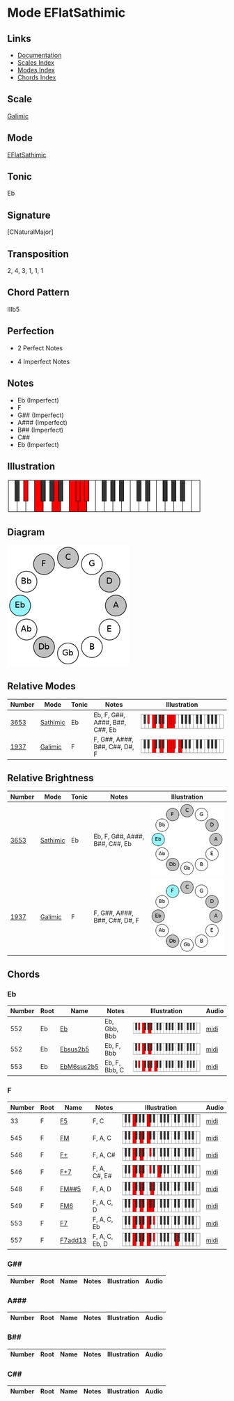 # Mode EFlatSathimic

## Links

- [Documentation](README.md)
- [Scales Index](Scales.md)
- [Modes Index](Modes.md)
- [Chords Index](Chords.md)

## Scale

[Galimic](ScaleGalimic.md)

## Mode

[EFlatSathimic](ModeEFlatSathimic.md)

## Tonic

Eb

## Signature

[CNaturalMajor]

## Transposition

2, 4, 3, 1, 1, 1

## Chord Pattern

IIIb5

## Perfection

 - 2 Perfect Notes

 - 4 Imperfect Notes

## Notes

- Eb (Imperfect)
- F
- G## (Imperfect)
- A### (Imperfect)
- B## (Imperfect)
- C##
- Eb (Imperfect)

## Illustration

![EFlatSathimic](ModeEFlatSathimic.png)

## Diagram

![EFlatSathimic](CircleModeEFlatSathimic.png)

## Relative Modes

| Number | Mode | Tonic | Notes | Illustration |
|--------|------|-------|-------|--------------|
| [3653](https://ianring.com/musictheory/scales/3653) | [Sathimic](ModeSathimic.md) | Eb | Eb, F, G##, A###, B##, C##, Eb | ![EFlatSathimic](ModeEFlatSathimic.png) |
| [1937](https://ianring.com/musictheory/scales/1937) | [Galimic](ModeGalimic.md) | F | F, G##, A###, B##, C##, D#, F | ![FNaturalGalimic](ModeFNaturalGalimic.png) |
## Relative Brightness

| Number | Mode | Tonic | Notes | Illustration |
|--------|------|-------|-------|--------------|
| [3653](https://ianring.com/musictheory/scales/3653) | [Sathimic](ModeSathimic.md) | Eb | Eb, F, G##, A###, B##, C##, Eb | ![EFlatSathimic](CircleModeEFlatSathimic.png) |
| [1937](https://ianring.com/musictheory/scales/1937) | [Galimic](ModeGalimic.md) | F | F, G##, A###, B##, C##, D#, F | ![FNaturalGalimic](CircleModeFNaturalGalimic.png) |

## Chords

### Eb

| Number | Root | Name | Notes | Illustration | Audio |
|--------|------|------|-------|--------------|-------|
| 552 | Eb | [Eb](ChordEFlatDiminishedFlatThird.md) | Eb, Gbb, Bbb | ![Eb](ChordEFlatDiminishedFlatThirdRootPosition.png) | [midi](ChordEFlatDiminishedFlatThirdRootPosition.mid) |
| 552 | Eb | [Ebsus2b5](ChordEFlatSuspendedSecondFlatFifth.md) | Eb, F, Bbb | ![Ebsus2b5](ChordEFlatSuspendedSecondFlatFifthRootPosition.png) | [midi](ChordEFlatSuspendedSecondFlatFifthRootPosition.mid) |
| 553 | Eb | [EbM6sus2b5](ChordEFlatMajorSixthSuspendedSecondFlatFifth.md) | Eb, F, Bbb, C | ![EbM6sus2b5](ChordEFlatMajorSixthSuspendedSecondFlatFifthRootPosition.png) | [midi](ChordEFlatMajorSixthSuspendedSecondFlatFifthRootPosition.mid) |

### F

| Number | Root | Name | Notes | Illustration | Audio |
|--------|------|------|-------|--------------|-------|
| 33 | F | [F5](ChordFNaturalPowerChord.md) | F, C | ![F5](ChordFNaturalPowerChordRootPosition.png) | [midi](ChordFNaturalPowerChordRootPosition.mid) |
| 545 | F | [FM](ChordFNaturalMajor.md) | F, A, C | ![FM](ChordFNaturalMajorRootPosition.png) | [midi](ChordFNaturalMajorRootPosition.mid) |
| 546 | F | [F+](ChordFNaturalAugmented.md) | F, A, C# | ![F+](ChordFNaturalAugmentedRootPosition.png) | [midi](ChordFNaturalAugmentedRootPosition.mid) |
| 546 | F | [F+7](ChordFNaturalAugmentedAugmentedSeventh.md) | F, A, C#, E# | ![F+7](ChordFNaturalAugmentedAugmentedSeventhRootPosition.png) | [midi](ChordFNaturalAugmentedAugmentedSeventhRootPosition.mid) |
| 548 | F | [FM##5](ChordFNaturalMajorDoubleSharpFifth.md) | F, A, D | ![FM##5](ChordFNaturalMajorDoubleSharpFifthRootPosition.png) | [midi](ChordFNaturalMajorDoubleSharpFifthRootPosition.mid) |
| 549 | F | [FM6](ChordFNaturalMajorSixth.md) | F, A, C, D | ![FM6](ChordFNaturalMajorSixthRootPosition.png) | [midi](ChordFNaturalMajorSixthRootPosition.mid) |
| 553 | F | [F7](ChordFNaturalDominantSeventh.md) | F, A, C, Eb | ![F7](ChordFNaturalDominantSeventhRootPosition.png) | [midi](ChordFNaturalDominantSeventhRootPosition.mid) |
| 557 | F | [F7add13](ChordFNaturalDominantSeventhAddThirteenth.md) | F, A, C, Eb, D | ![F7add13](ChordFNaturalDominantSeventhAddThirteenthRootPosition.png) | [midi](ChordFNaturalDominantSeventhAddThirteenthRootPosition.mid) |

### G##

| Number | Root | Name | Notes | Illustration | Audio |
|--------|------|------|-------|--------------|-------|

### A###

| Number | Root | Name | Notes | Illustration | Audio |
|--------|------|------|-------|--------------|-------|

### B##

| Number | Root | Name | Notes | Illustration | Audio |
|--------|------|------|-------|--------------|-------|

### C##

| Number | Root | Name | Notes | Illustration | Audio |
|--------|------|------|-------|--------------|-------|

